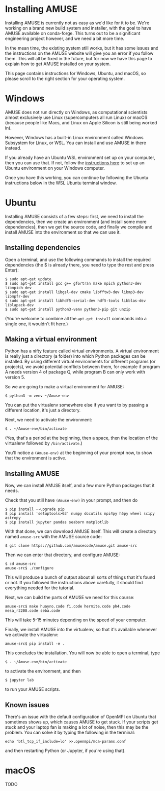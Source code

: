 # Installing AMUSE

Installing AMUSE is currently not as easy as we'd like for it to be. We're working on
a brand new build system and installer, with the goal to have AMUSE available on
conda-forge. This turns out to be a significant engineering project however,
and we need a bit more time.

In the mean time, the existing system still works, but it has some issues and the
instructions on the AMUSE website will give you an error if you follow them. This will
all be fixed in the future, but for now we have this page to explain how to get AMUSE
installed on your system.

This page contains instructions for Windows, Ubuntu, and macOS, so please scroll to the
right section for your operating system.

# Windows

AMUSE does not run directly on Windows, as computational scientists almost exclusively
use Linux (supercomputers all run Linux) or macOS (because people like Macs, and Linux
on Apple Silicon is still being worked in).

However, Windows has a built-in Linux environment called Windows Subsystem for Linux, or
WSL. You can install and use AMUSE in there instead.

If you already have an Ubuntu WSL environment set up on your computer, then you can use
that. If not, follow the
[instructions here](https://canonical-ubuntu-wsl.readthedocs-hosted.com/en/latest/guides/install-ubuntu-wsl2/)
to set up an Ubuntu environment on your Windows computer.

Once you have this working, you can continue by following the Ubuntu instructions below
in the WSL Ubuntu terminal window.

# Ubuntu

Installing AMUSE consists of a few steps: first, we need to install the dependencies,
then we create an environment (and install some more dependencies), then we get the
source code, and finally we compile and install AMUSE into the environment so that we
can use it.

## Installing dependencies

Open a terminal, and use the following commands to install the required dependencies
(the $ is already there, you need to type the rest and press Enter):

```
$ sudo apt-get update
$ sudo apt-get install gcc g++ gfortran make mpich python3-dev libmpich-dev
$ sudo apt-get install libgsl-dev cmake libfftw3-dev libmp3-dev libmpfr-dev
$ sudo apt-get install libhdf5-serial-dev hdf5-tools libblas-dev liblapack-dev
$ sudo apt-get install python3-venv python3-pip git unzip
```

(You're welcome to combine all the `apt-get install` commands into a single one, it
wouldn't fit here.)

## Making a virtual environment

Python has a nifty feature called virtual environments. A virtual environment is really
just a directory (a folder) into which Python packages can be installed. By using
different virtual environments for different programs (or projects), we avoid potential
conflicts between them, for example if program A needs version 4 of package Q, while
program B can only work with version 5.

So we are going to make a virtual environment for AMUSE:

```
$ python3 -m venv ~/Amuse-env
```

You can put the virtualenv somewhere else if you want to by passing a different
location, it's just a directory.

Next, we need to activate the environment:

```
$ . ~/Amuse-env/bin/activate
```

(Yes, that's a period at the beginning, then a space, then the location of the
virtualenv followed by `/bin/activate`.)

You'll notice a `(Amuse-env)` at the beginning of your prompt now, to show that the
environment is active.

## Installing AMUSE

Now, we can install AMUSE itself, and a few more Python packages that it needs.

Check that you still have `(Amuse-env)` in your prompt, and then do

```
$ pip install --upgrade pip
$ pip install 'setuptools>63' numpy docutils mpi4py h5py wheel scipy astropy
$ pip install jupyter pandas seaborn matplotlib
```

With that done, we can download AMUSE itself. This will create a directory named
`amuse-src` with the AMUSE source code:

```
$ git clone https://github.com/amusecode/amuse.git amuse-src
```

Then we can enter that directory, and configure AMUSE:

```
$ cd amuse-src
amuse-src$ ./configure
```

This will produce a bunch of output about all sorts of things that it's found or not. If
you followed the instructions above carefully, it should find everything needed for the
tutorial.

Next, we can build the parts of AMUSE we need for this course:

```
amuse-src$ make huayno.code fi.code hermite.code ph4.code mesa_r2208.code seba.code
```

This will take 5-15 minutes depending on the speed of your computer.

Finally, we install AMUSE into the virtualenv, so that it's available whenever we
activate the virtualenv:

```
amuse-src$ pip install -e .
```

This concludes the installation. You will now be able to open a terminal, type

```
$ . ~/Amuse-env/bin/activate
```

to activate the environment, and then

```
$ jupyter lab
```

to run your AMUSE scripts.


## Known issues

There's an issue with the default configuration of OpenMPI on Ubuntu that sometimes
shows up, which causes AMUSE to get stuck. If your scripts get stuck and your laptop fan
is making a lot of noise, then this may be the problem. You can solve it by typing the
following in the terminal:

```
echo 'btl_tcp_if_include=lo' >>.openmpi/mca-params.conf

```
and then restarting Python (or Jupyter, if you're using that).


# macOS

TODO

